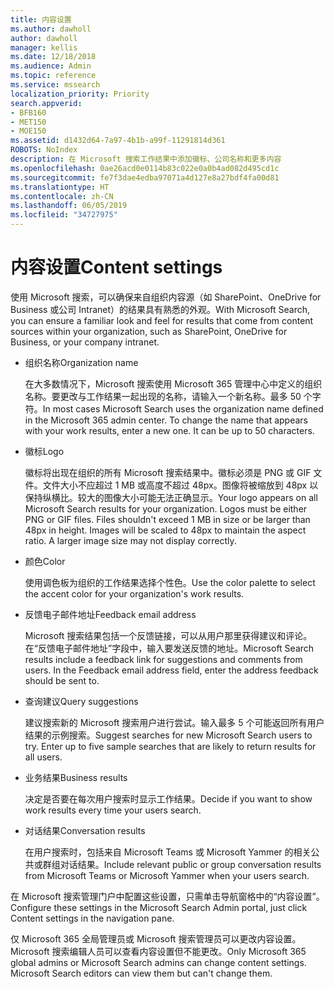 ```yaml
---
title: 内容设置
ms.author: dawholl
author: dawholl
manager: kellis
ms.date: 12/18/2018
ms.audience: Admin
ms.topic: reference
ms.service: mssearch
localization_priority: Priority
search.appverid:
- BFB160
- MET150
- MOE150
ms.assetid: d1432d64-7a97-4b1b-a99f-11291814d361
ROBOTS: NoIndex
description: 在 Microsoft 搜索工作结果中添加徽标、公司名称和更多内容
ms.openlocfilehash: 0ae26acd0e0114b83c022e0a0b4ad082d495cd1c
ms.sourcegitcommit: fe7f3dae4edba97071a4d127e8a27bdf4fa00d81
ms.translationtype: HT
ms.contentlocale: zh-CN
ms.lasthandoff: 06/05/2019
ms.locfileid: "34727975"
---
```

# <a name="content-settings"></a><span data-ttu-id="9aeb6-103">内容设置</span><span class="sxs-lookup"><span data-stu-id="9aeb6-103">Content settings</span></span>

 
<span data-ttu-id="9aeb6-104">使用 Microsoft 搜索，可以确保来自组织内容源（如 SharePoint、OneDrive for Business 或公司 Intranet）的结果具有熟悉的外观。</span><span class="sxs-lookup"><span data-stu-id="9aeb6-104">With Microsoft Search, you can ensure a familiar look and feel for results that come from content sources within your organization, such as SharePoint, OneDrive for Business, or your company intranet.</span></span> 
  
- <span data-ttu-id="9aeb6-105">组织名称</span><span class="sxs-lookup"><span data-stu-id="9aeb6-105">Organization name</span></span>
    
    <span data-ttu-id="9aeb6-p101">在大多数情况下，Microsoft 搜索使用 Microsoft 365 管理中心中定义的组织名称。要更改与工作结果一起出现的名称，请输入一个新名称。最多 50 个字符。</span><span class="sxs-lookup"><span data-stu-id="9aeb6-p101">In most cases Microsoft Search uses the organization name defined in the Microsoft 365 admin center. To change the name that appears with your work results, enter a new one. It can be up to 50 characters.</span></span>
    
- <span data-ttu-id="9aeb6-109">徽标</span><span class="sxs-lookup"><span data-stu-id="9aeb6-109">Logo</span></span>
    
    <span data-ttu-id="9aeb6-p102">徽标将出现在组织的所有 Microsoft 搜索结果中。徽标必须是 PNG 或 GIF 文件。文件大小不应超过 1 MB 或高度不超过 48px。图像将被缩放到 48px 以保持纵横比。较大的图像大小可能无法正确显示。</span><span class="sxs-lookup"><span data-stu-id="9aeb6-p102">Your logo appears on all Microsoft Search results for your organization. Logos must be either PNG or GIF files. Files shouldn't exceed 1 MB in size or be larger than 48px in height. Images will be scaled to 48px to maintain the aspect ratio. A larger image size may not display correctly.</span></span>
    
- <span data-ttu-id="9aeb6-115">颜色</span><span class="sxs-lookup"><span data-stu-id="9aeb6-115">Color</span></span>
    
    <span data-ttu-id="9aeb6-116">使用调色板为组织的工作结果选择个性色。</span><span class="sxs-lookup"><span data-stu-id="9aeb6-116">Use the color palette to select the accent color for your organization's work results.</span></span>
    
- <span data-ttu-id="9aeb6-117">反馈电子邮件地址</span><span class="sxs-lookup"><span data-stu-id="9aeb6-117">Feedback email address</span></span>
    
    <span data-ttu-id="9aeb6-p103">Microsoft 搜索结果包括一个反馈链接，可以从用户那里获得建议和评论。在“反馈电子邮件地址”字段中，输入要发送反馈的地址。</span><span class="sxs-lookup"><span data-stu-id="9aeb6-p103">Microsoft Search results include a feedback link for suggestions and comments from users. In the Feedback email address field, enter the address feedback should be sent to.</span></span>
    
- <span data-ttu-id="9aeb6-120">查询建议</span><span class="sxs-lookup"><span data-stu-id="9aeb6-120">Query suggestions</span></span>
    
    <span data-ttu-id="9aeb6-p104">建议搜索新的 Microsoft 搜索用户进行尝试。输入最多 5 个可能返回所有用户结果的示例搜索。</span><span class="sxs-lookup"><span data-stu-id="9aeb6-p104">Suggest searches for new Microsoft Search users to try. Enter up to five sample searches that are likely to return results for all users.</span></span>
    
- <span data-ttu-id="9aeb6-123">业务结果</span><span class="sxs-lookup"><span data-stu-id="9aeb6-123">Business results</span></span>
    
    <span data-ttu-id="9aeb6-124">决定是否要在每次用户搜索时显示工作结果。</span><span class="sxs-lookup"><span data-stu-id="9aeb6-124">Decide if you want to show work results every time your users search.</span></span>
    
- <span data-ttu-id="9aeb6-125">对话结果</span><span class="sxs-lookup"><span data-stu-id="9aeb6-125">Conversation results</span></span>
    
    <span data-ttu-id="9aeb6-126">在用户搜索时，包括来自 Microsoft Teams 或 Microsoft Yammer 的相关公共或群组对话结果。</span><span class="sxs-lookup"><span data-stu-id="9aeb6-126">Include relevant public or group conversation results from Microsoft Teams or Microsoft Yammer when your users search.</span></span>
    
<span data-ttu-id="9aeb6-127">在 Microsoft 搜索管理门户中配置这些设置，只需单击导航窗格中的“内容设置”。</span><span class="sxs-lookup"><span data-stu-id="9aeb6-127">Configure these settings in the Microsoft Search Admin portal, just click Content settings in the navigation pane.</span></span>
  
<span data-ttu-id="9aeb6-p105">仅 Microsoft 365 全局管理员或 Microsoft 搜索管理员可以更改内容设置。Microsoft 搜索编辑人员可以查看内容设置但不能更改。</span><span class="sxs-lookup"><span data-stu-id="9aeb6-p105">Only Microsoft 365 global admins or Microsoft Search admins can change content settings. Microsoft Search editors can view them but can't change them.</span></span>



